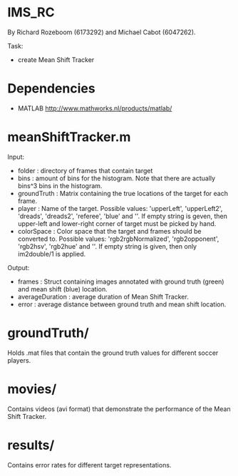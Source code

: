 IMS_RC
=======
By Richard Rozeboom (6173292) and Michael Cabot (6047262).

Task:
- create Mean Shift Tracker

Dependencies
=======

- MATLAB http://www.mathworks.nl/products/matlab/

meanShiftTracker.m
=======
Input:
- folder : directory of frames that contain target
- bins : amount of bins for the histogram. Note that there are actually bins^3 bins in the histogram.
- groundTruth : Matrix containing the true locations of the target for each frame.
- player : Name of the target. Possible values: 'upperLeft', 'upperLeft2', 'dreads', 'dreads2', 'referee', 'blue' and ''. If empty string is geven, then upper-left and lower-right corner of target must be picked by hand.
- colorSpace : Color space that the target and frames should be converted to. Possible values: 'rgb2rgbNormalized', 'rgb2opponent', 'rgb2hsv', 'rgb2hue' and ''. If empty string is given, then only im2double/1 is applied.

Output:
- frames : Struct containing images annotated with ground truth (green) and mean shift (blue) location.
- averageDuration : average duration of Mean Shift Tracker.
- error : average distance between ground truth and mean shift location.

groundTruth/
=======
Holds .mat files that contain the ground truth values for different soccer players.

movies/
=======
Contains videos (avi format) that demonstrate the performance of the Mean Shift Tracker.

results/
=======
Contains error rates for different target representations.